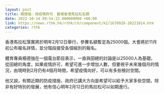 ```yaml
---
layout: post
title: 楊德強：倘疫情許可　冀增香港馬拉松名額
date: 2022-10-14 09:54:22.000000000 +08:00
link: https://news.rthk.hk/rthk/ch/component/k2/1670928-20221014.htm
categories: rthk
---
```


香港馬拉松落實將於明年2月12日舉行，參賽名額暫定為25000個。大會將於11月初公布報名詳情，並分階段接受各個組別的報名。

體育專員楊德強在一個電台節目表示，一直與田總的討論是以25000人為基礎。從田總的角度，如果疫情許可，希望可進一步增加人數，但要視乎未來幾個月的情況，由現時到2月仍有4個月時間，希望疫情向好，可以有多些檢討空間。

他又說，有關近期的防疫措施，政府已講大方向是希望可以給予大家多些空間，除非有好特別的發展，他有信心明年2月12日的馬拉松可以如期進行。

